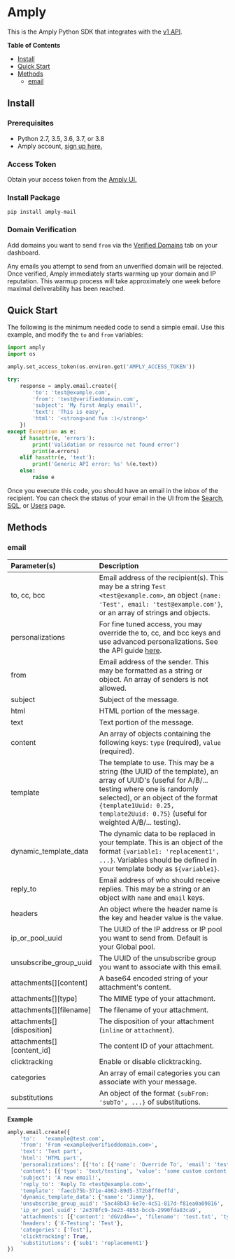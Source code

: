 # Amply

This is the Amply Python SDK that integrates with the [v1 API](https://docs.sendamply.com/docs/api/docs/Introduction.md).

__Table of Contents__

- [Install](#install)
- [Quick Start](#quick-start)
- [Methods](#methods)
	- [email](#email)

## Install

### Prerequisites
- Python 2.7, 3.5, 3.6, 3.7, or 3.8
- Amply account, [sign up here.](https://sendamply.com/plans)

### Access Token

Obtain your access token from the [Amply UI.](https://sendamply.com/home/settings/access_tokens)

### Install Package
```
pip install amply-mail
```

### Domain Verification
Add domains you want to send `from` via the [Verified Domains](https://sendamply.com/home/settings/verified_domains) tab on your dashboard.

Any emails you attempt to send from an unverified domain will be rejected.  Once verified, Amply immediately starts warming up your domain and IP reputation.  This warmup process will take approximately one week before maximal deliverability has been reached.

## Quick Start
The following is the minimum needed code to send a simple email. Use this example, and modify the `to` and `from` variables:

```python
import amply
import os

amply.set_access_token(os.environ.get('AMPLY_ACCESS_TOKEN'))

try:
    response = amply.email.create({
        'to': 'test@example.com',
        'from': 'test@verifieddomain.com',
        'subject': 'My first Amply email!',
        'text': 'This is easy',
        'html': '<strong>and fun :)</strong>'
    })
except Exception as e:
    if hasattr(e, 'errors'):
        print('Validation or resource not found error')
        print(e.errors)
    elif hasattr(e, 'text'):
        print('Generic API error: %s' %(e.text))
    else:
        raise e
```

Once you execute this code, you should have an email in the inbox of the recipient.  You can check the status of your email in the UI from the [Search](https://sendamply.com/home/analytics/searches/basic/new), [SQL](https://sendamply.com/home/analytics/searches/sql/new), or [Users](https://sendamply.com/home/analytics/users) page.

## Methods

### email

Parameter(s)         | Description
:---------------- | :---------------------------------------------------------------------------------------------------------------------------------------------------------------------------------------
to, cc, bcc | Email address of the recipient(s).  This may be a string `Test <test@example.com>`, an object `{name: 'Test', email: 'test@example.com'}`, or an array of strings and objects.
personalizations | For fine tuned access, you may override the to, cc, and bcc keys and use advanced personalizations.  See the API guide [here](https://docs.sendamply.com/docs/api/Mail-Send.v1.yaml/paths/~1email/post).
from | Email address of the sender.  This may be formatted as a string or object.  An array of senders is not allowed.
subject | Subject of the message.
html | HTML portion of the message.
text | Text portion of the message.
content | An array of objects containing the following keys: `type` (required), `value` (required).
template | The template to use. This may be a string (the UUID of the template), an array of UUID's (useful for A/B/... testing where one is randomly selected), or an object of the format `{template1Uuid: 0.25, template2Uuid: 0.75}` (useful for weighted A/B/... testing).
dynamic_template_data | The dynamic data to be replaced in your template.  This is an object of the format `{variable1: 'replacement1', ...}`. Variables should be defined in your template body as `${variable1}`.
reply_to |Email address of who should receive replies.  This may be a string or an object with `name` and `email` keys.
headers | An object where the header name is the key and header value is the value.
ip_or_pool_uuid | The UUID of the IP address or IP pool you want to send from.  Default is your Global pool.
unsubscribe_group_uuid | The UUID of the unsubscribe group you want to associate with this email.
attachments[][content] | A base64 encoded string of your attachment's content.
attachments[][type] | The MIME type of your attachment.
attachments[][filename] | The filename of your attachment.
attachments[][disposition] | The disposition of your attachment (`inline` or `attachment`).
attachments[][content_id] | The content ID of your attachment.
clicktracking | Enable or disable clicktracking.
categories | An array of email categories you can associate with your message.
substitutions | An object of the format `{subFrom: 'subTo', ...}` of substitutions.

__Example__

```python
amply.email.create({
    'to':   'example@test.com',
    'from': 'From <example@verifieddomain.com>',
    'text': 'Text part',
    'html': 'HTML part',
    'personalizations': [{'to': [{'name': 'Override To', 'email': 'test@example.com'}]}],
    'content': [{'type': 'text/testing', 'value': 'some custom content type'}],
    'subject': 'A new email!',
    'reply_to': 'Reply To <test@example.com>',
    'template': 'faecb75b-371e-4062-89d5-372b8ff0effd',
    'dynamic_template_data': {'name': 'Jimmy'},
    'unsubscribe_group_uuid': '5ac48b43-6e7e-4c51-817d-f81ea0a09816',
    'ip_or_pool_uuid': '2e378fc9-3e23-4853-bccb-2990fda83ca9',
    'attachments': [{'content': 'dGVzdA==', 'filename': 'test.txt', 'type': 'text/plain', 'disposition': 'inline'}],
    'headers': {'X-Testing': 'Test'},
    'categories': ['Test'],
    'clicktracking': True,
    'substitutions': {'sub1': 'replacement1'}
})
```
